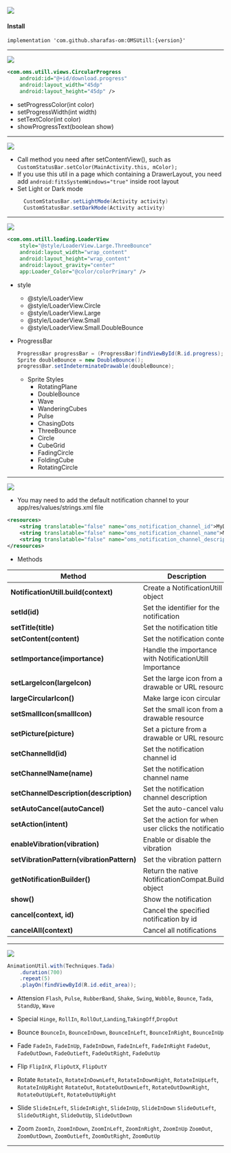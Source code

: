 [![](https://jitpack.io/v/sharafas-om/OMSUtill.svg)](https://github.com/sharafas-om/OMSUtill)

#### **Install**
    implementation 'com.github.sharafas-om:OMSUtill:{version}'

------------

[![](https://img.shields.io/badge/1-CircularProgress-red)](https://github.com/sharafas-om/OMSUtill)
```xml
<com.oms.utill.views.CircularProgress
	android:id="@+id/download.progress"
	android:layout_width="45dp"
	android:layout_height="45dp" />
```
- setProgressColor(int color)
- setProgressWidth(int width)
- setTextColor(int color)
- showProgressText(boolean show)

------------

[![](https://img.shields.io/badge/2-CustomStatusBar-red)](https://github.com/sharafas-om/OMSUtill)

- Call method you need after setContentView(), such as 
	`CustomStatusBar.setColor(MainActivity.this, mColor);`
- If you use this util in a page which containing a DrawerLayout, you need add `android:fitsSystemWindows="true"` inside root layout
- Set Light or Dark mode
	```java
	  CustomStatusBar.setLightMode(Activity activity)
	  CustomStatusBar.setDarkMode(Activity activity)
	```

------------

[![](https://img.shields.io/badge/3-LoaderView-red)](https://github.com/sharafas-om/OMSUtill)

```xml
<com.oms.utill.loading.LoaderView 
    style="@style/LoaderView.Large.ThreeBounce"
    android:layout_width="wrap_content"
    android:layout_height="wrap_content"
    android:layout_gravity="center"
    app:Loader_Color="@color/colorPrimary" />
```
- style
	- @style/LoaderView
	- @style/LoaderView.Circle
	- @style/LoaderView.Large
	- @style/LoaderView.Small
	- @style/LoaderView.Small.DoubleBounce 

- ProgressBar

	```java
	ProgressBar progressBar = (ProgressBar)findViewById(R.id.progress);
	Sprite doubleBounce = new DoubleBounce();
	progressBar.setIndeterminateDrawable(doubleBounce);
	```

	- Sprite Styles
		- RotatingPlane
		- DoubleBounce
		- Wave
		- WanderingCubes
		- Pulse
		- ChasingDots
		- ThreeBounce
		- Circle
		- CubeGrid
		- FadingCircle
		- FoldingCube
		- RotatingCircle

------------

[![](https://img.shields.io/badge/4-NotificationUtill-red)](https://github.com/sharafas-om/OMSUtill)

- You may need to add the default notification channel to your app/res/values/strings.xml file
```xml
<resources>
    <string translatable="false" name="oms_notification_channel_id">MyDefaultChannelID</string>
    <string translatable="false" name="oms_notification_channel_name">MyDefaultChannelName</string>
    <string translatable="false" name="oms_notification_channel_description">MyDefaultChannelDescription</string>
</resources>
```

- Methods

| Method | Description |
|------------------------------------|--------------------------|
| **NotificationUtill.build(context)** | Create a NotificationUtill object |
| **setId(id)** | Set the identifier for the notification |
| **setTitle(title)** | Set the notification title |
| **setContent(content)** | Set the notification content |
| **setImportance(importance)** | Handle the importance with NotificationUtill Importance |
| **setLargeIcon(largeIcon)** | Set the large icon from a drawable or URL resource |
| **largeCircularIcon()** | Make large icon circular |
| **setSmallIcon(smallIcon)** | Set the small icon from a drawable resource |
| **setPicture(picture)** | Set a picture from a drawable or URL resource |
| **setChannelId(id)** | Set the notification channel id |
| **setChannelName(name)** | Set the notification channel name |
| **setChannelDescription(description)** | Set the notification channel description |
| **setAutoCancel(autoCancel)** | Set the auto-cancel value |
| **setAction(intent)** | Set the action for when user clicks the notification  |
| **enableVibration(vibration)** | Enable or disable the vibration |
| **setVibrationPattern(vibrationPattern)** | Set the vibration pattern |
| **getNotificationBuilder()** | Return the native NotificationCompat.Builder object |
| **show()** | Show the notification |
| **cancel(context, id)** | Cancel the specified notification by id |
| **cancelAll(context)** | Cancel all notifications |

------------

[![](https://img.shields.io/badge/5-AnimationUtil-red)](https://github.com/sharafas-om/OMSUtill)


```java
AnimationUtil.with(Techniques.Tada)
    .duration(700)
    .repeat(5)
    .playOn(findViewById(R.id.edit_area));
```
- Attension
`Flash`, `Pulse`, `RubberBand`, `Shake`, `Swing`, `Wobble`, `Bounce`, `Tada`, `StandUp`, `Wave`

- Special
`Hinge`, `RollIn`, `RollOut`,`Landing`,`TakingOff`,`DropOut`

- Bounce
`BounceIn`, `BounceInDown`, `BounceInLeft`, `BounceInRight`, `BounceInUp`

- Fade
`FadeIn`, `FadeInUp`, `FadeInDown`, `FadeInLeft`, `FadeInRight`
`FadeOut`, `FadeOutDown`, `FadeOutLeft`, `FadeOutRight`, `FadeOutUp`

- Flip
`FlipInX`, `FlipOutX`, `FlipOutY`

- Rotate
`RotateIn`, `RotateInDownLeft`, `RotateInDownRight`, `RotateInUpLeft`, `RotateInUpRight`
`RotateOut`, `RotateOutDownLeft`, `RotateOutDownRight`, `RotateOutUpLeft`, `RotateOutUpRight`

- Slide
`SlideInLeft`, `SlideInRight`, `SlideInUp`, `SlideInDown`
`SlideOutLeft`, `SlideOutRight`, `SlideOutUp`, `SlideOutDown`

- Zoom
`ZoomIn`, `ZoomInDown`, `ZoomInLeft`, `ZoomInRight`, `ZoomInUp`
`ZoomOut`, `ZoomOutDown`, `ZoomOutLeft`, `ZoomOutRight`, `ZoomOutUp`

------------


